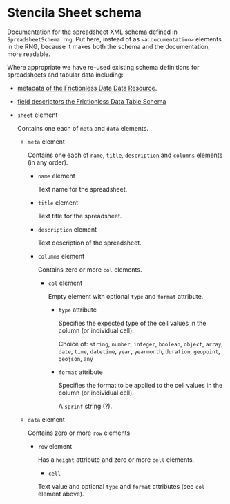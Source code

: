 # Stencila Sheet schema

Documentation for the spreadsheet XML schema defined in `SpreadsheetSchema.rng`. Put here, instead of as `<a:documentation>` elements in the RNG, because it makes both the schema and the documentation, more readable.

Where appropriate we have re-used existing schema definitions for spreadsheets and tabular data including:

- [metadata of the Frictionless Data Data Resource](https://specs.frictionlessdata.io/data-resource/#metadata-properties).
- [field descriptors the Frictionless Data Table Schema](https://specs.frictionlessdata.io/table-schema/#field-descriptors)

- `sheet` element

  Contains one each of `meta` and `data` elements.

  - `meta` element

    Contains one each of `name`, `title`, `description` and `columns` elements (in any order).

      - `name` element

        Text name for the spreadsheet.

      - `title` element

        Text title for the spreadsheet.

      - `description` element

        Text description of the spreadsheet.

      - `columns` element

        Contains zero or more `col` elements.

        - `col` element

          Empty element with optional `type` and `format` attribute.

            - `type` attribute

              Specifies the expected type of the cell values in the column (or individual cell).

              Choice of: `string`, `number`, `integer`, `boolean`, `object`, `array`, `date`, `time`, `datetime`, `year`, `yearmonth`, `duration`, `geopoint`, `geojson`, `any`

            - `format` attribute

              Specifies the format to be applied to the cell values in the column (or individual cell).

              A `sprinf` string (?).

  - `data` element

    Contains zero or more `row` elements

    - `row` element

      Has a `height` attribute and zero or more `cell` elements.

      - `cell`

      Text value and optional `type` and `format` attributes (see `col` element above).
